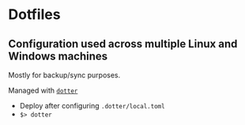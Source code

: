 # Dotfiles #
## Configuration used across multiple Linux and Windows machines

Mostly for backup/sync purposes.

Managed with [`dotter`](https://github.com/SuperCuber/dotter)

- Deploy after configuring `.dotter/local.toml`
- `$> dotter`